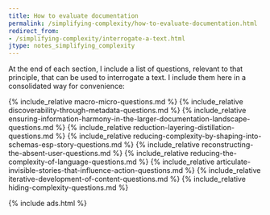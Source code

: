 ```yaml
---
title: How to evaluate documentation
permalink: /simplifying-complexity/how-to-evaluate-documentation.html
redirect_from:
- /simplifying-complexity/interrogate-a-text.html
jtype: notes_simplifying_complexity
---
```


At the end of each section, I include a list of questions, relevant to that principle, that can be used to interrogate a text. I include them here in a consolidated way for convenience:


{% include_relative macro-micro-questions.md %}
{% include_relative discoverability-through-metadata-questions.md %}
{% include_relative ensuring-information-harmony-in-the-larger-documentation-landscape-questions.md %}
{% include_relative reduction-layering-distillation-questions.md %}
{% include_relative reducing-complexity-by-shaping-into-schemas-esp-story-questions.md %}
{% include_relative reconstructing-the-absent-user-questions.md %}
{% include_relative reducing-the-complexity-of-language-questions.md %}
{% include_relative articulate-invisible-stories-that-influence-action-questions.md %}
{% include_relative iterative-development-of-content-questions.md %}
{% include_relative hiding-complexity-questions.md %}

{% include ads.html %}
